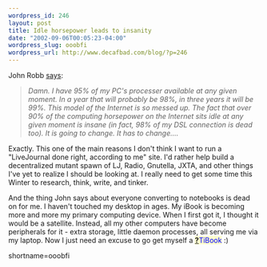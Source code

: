 ```yaml
--- 
wordpress_id: 246
layout: post
title: Idle horsepower leads to insanity
date: "2002-09-06T00:05:23-04:00"
wordpress_slug: ooobfi
wordpress_url: http://www.decafbad.com/blog/?p=246
---
```

<p>John Robb <a href="http://jrobb.userland.com/2002/09/05.html#a2464">says</a>:<blockquote><i>Damn.  I have 95% of my PC's processer available at any given moment.  In a year that will probably be 98%, in three years it will be 99%.  This model of the Internet is so messed up.  The fact that over 90% of the computing horsepower on the Internet sits idle at any given moment is insane (in fact, 98% of my DSL connection is dead too).  It is going to change.  It has to change....</i></blockquote>Exactly.  This one of the main reasons I don't think I want to run a "LiveJournal done right, according to me" site.  I'd rather help build a decentralized mutant spawn of LJ, Radio, Gnutella, JXTA, and other things I've yet to realize I should be looking at.  I really need to get some time this Winter to research, think, write, and tinker.</p>
<p>And the thing John says about everyone converting to notebooks is dead on for me.  I haven't touched my desktop in ages.  My iBook is becoming more and more my primary computing device.  When I first got it, I thought it would be a satellite.  Instead, all my other computers have become peripherals for it - extra storage, little daemon processes, all serving me via my laptop.  Now I just need an excuse to go get myself a <span style='background : #FFFFCE;'><a href="http://www.decafbad.com/twiki/bin/edit/Main/TiBook?topicparent=Main.FilterData"><b>?</b></a><font color="#0000FF">TiBook</font></span> :)</p>
<!--more-->
shortname=ooobfi
